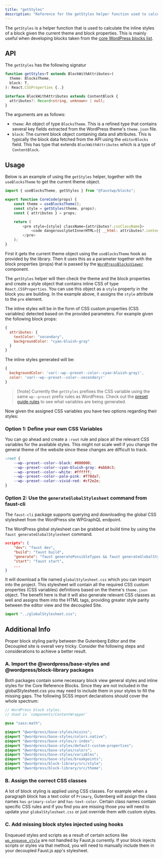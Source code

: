 ```yaml
---
title: "getStyles"
description: "Reference for the getStyles helper function used to calculate inline styles for WordPress blocks based on theme and block properties."
---
```


The `getStyles` is a helper function that is used to calculate the inline styles of a block given the current theme and block properties. This is mainly useful when developing blocks taken from the [core WordPress blocks list](https://developer.wordpress.org/block-editor/reference-guides/core-blocks/).

## API

The `getStyles` has the following signatur
```ts
function getStyles<T extends BlockWithAttributes>(
  theme: BlocksTheme,
  block: T,
): React.CSSProperties {..}

interface BlockWithAttributes extends ContentBlock {
  attributes?: Record<string, unknown> | null;
}
```

The arguments are as follows:

- `theme`: An object of type `BlocksTheme`. This is a refined type that contains several key fields extracted from the WordPress theme's `theme.json` file.
- `block`: The current block object containing data and attributes. This is typically the block data fetched from the API using the `editorBlocks` field. This has type that extends `BlockWithAttributes` which is a type of `ContentBlock`.

## Usage

Below is an example of using the `getStyles` helper, together with the `useBlocksTheme` to get the current theme object.

```js
import { useBlocksTheme, getStyles } from "@faustwp/blocks";

export function CoreCode(props) {
	const theme = useBlocksTheme();
	const style = getStyles(theme, props);
	const { attributes } = props;

	return (
		<pre style={style} className={attributes?.cssClassName}>
			<code dangerouslySetInnerHTML={{ __html: attributes?.content ?? "" }} />
		</pre>
	);
}
```

First it gets the current theme object using the `useBlocksTheme` hook as provided by the library. Then it uses this as a parameter together with the block properties (props) that is passed by the [`WordPressBlocksViewer`](/docs/reference/wordpress-blocks-viewer) component.

The `getStyles` helper will then check the theme and the block properties and create a style object that contains inline CSS of type `React.CSSProperties`. You can use this object as a `style` property in the block you are building. In the example above, it assigns the `style` attribute to the `pre` element.

The inline styles will be in the form of CSS custom properties (CSS variables) detected based on the provided parameters. For example given the following block props:

```js
{
  attributes: {
    textColor: "secondary",
    backgroundColor: "cyan-bluish-gray"
  }
}
```

The inline styles generated will be:

```js
{
  backgroundColor: 'var(--wp--preset--color--cyan-bluish-gray)',
  color: 'var(--wp--preset--color--secondary)'
}
```

> [!note] Currently the `getStyles` prefixes the CSS variable using the same `wp--preset` prefix rules as WordPress. Check out the [preset guide rules](https://developer.wordpress.org/block-editor/how-to-guides/themes/theme-json/#presets) to see what variables are being generated.

Now given the assigned CSS variables you have two options regarding their styles:

### Option 1: Define your own CSS Variables

You can go ahead and create a `:root` rule and place all the relevant CSS variables for the available styles. This might not scale well if you change the general theme of the website since these changes are difficult to track.

```css
:root {
	--wp--preset--color--black: #000000;
	--wp--preset--color--cyan-bluish-gray: #abb8c3;
	--wp--preset--color--white: #ffffff;
	--wp--preset--color--pale-pink: #f78da7;
	--wp--preset--color--vivid-red: #cf2e2e;
}
```

### Option 2: Use the `generateGlobalStylesheet` command from faust-cli

The `faust-cli` package supports querying and downloading the global CSS stylesheet from the WordPress site WPGraphQL endpoint.

The WordPress global stylesheet can be grabbed at build time by using the `faust generateGlobalStylesheet` command.

```json title="package.json"
scripts": {
    "dev": "faust dev",
    "build": "faust build",
    "generate": "faust generatePossibleTypes && faust generateGlobalStylesheet",
    "start": "faust start",
    ...
}
```

It will download a file named `globalStylesheet.css` which you can import into the project. This stylesheet will contain all the required CSS custom properties (CSS variables) definitions based on the theme's `theme.json` object. The benefit here is that it will also generate relevant CSS classes as well and assigns them into the HTML tags, providing greater style parity between the editor view and the decoupled Site.

```js title="_app.js"
import "../globalStylesheet.css";
```

## Additional Info

Proper block styling parity between the Gutenberg Editor and the Decoupled site is overall very tricky. Consider the following steps and considerations to achieve a better result.

### A. Import the @wordpress/base-styles and @wordpress/block-library packages

Both packages contain some necessary block view general styles and inline styles for the Core Reference Blocks. Since they are not included in the globalStylesheet.css you may need to include them in your styles to fill the missing gaps. The following SCSS import declarations should cover the whole spectrum:

```scss title="_block.scss"
// WordPress block styles.
// Used in `components/ContentWrapper`

@use "sass:math";

@import "@wordpress/base-styles/mixins";
@import "@wordpress/base-styles/colors.native";
@import "@wordpress/base-styles/z-index";
@import "@wordpress/base-styles/default-custom-properties";
@import "@wordpress/base-styles/colors";
@import "@wordpress/base-styles/variables";
@import "@wordpress/base-styles/breakpoints";
@import "@wordpress/block-library/src/style";
@import "@wordpress/block-library/src/theme";
```

### B. Assign the correct CSS classes

A lot of block styling is applied using CSS classes. For example when a paragraph block has a text color of `Primary`, Gutenberg will assign the class names `has-primary-color` and `has-text-color`. Certain class names contain specific CSS rules and if you find you are missing those you will need to update your `globalStylesheet.css` or just override them with custom styles.

### C. Add missing block styles injected using hooks

Enqueued styles and scripts as a result of certain actions like [`wp_enqueue_style`](https://developer.wordpress.org/reference/functions/wp_enqueue_style/) are not handled by Faust.js currently. If your block injects scripts or styles via that method, you will need to manually include them in your decoupled Faust.js app's stylesheet.
